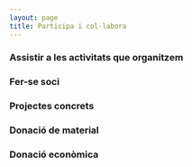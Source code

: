 ```yaml
---
layout: page
title: Participa i col·labora
---
```


### Assistir a les activitats que organitzem
### Fer-se soci
### Projectes concrets
### Donació de material
### Donació econòmica



<!-- contingut (aquest és un comentari esborrable) -->
